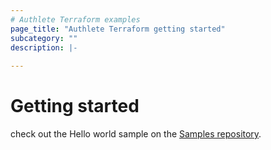 ```yaml
---
# Authlete Terraform examples
page_title: "Authlete Terraform getting started"
subcategory: ""
description: |-
  
---
```


# Getting started

check out the Hello world sample on the [Samples repository](https://github.com/authlete/authlete-terraform-samples/tree/main/helloworld).


